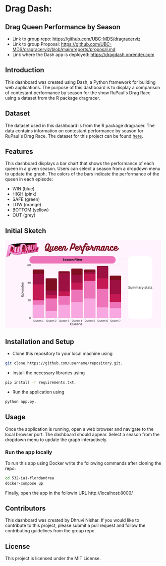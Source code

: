 # Drag Dash: 

## Drag Queen Performance by Season

- Link to group repo: https://github.com/UBC-MDS/dragracerviz
- Link to group Proposal: https://github.com/UBC-MDS/dragracerviz/blob/main/reports/proposal.md
- Link where the Dash app is deployed: https://dragdash.onrender.com 

## Introduction

This dashboard was created using Dash, a Python framework for building web applications. The purpose of this dashboard is to display a comparison of contestant performance by season for the show RuPaul's Drag Race using a dataset from the R package dragracer. 

## Dataset

The dataset used in this dashboard is from the R package dragracer. The data contains information on contestant performance by season for RuPaul's Drag Race. The dataset for this project can be found [here](https://cran.r-project.org/web/packages/dragracer/index.html).


## Features

This dashboard displays a bar chart that shows the performance of each queen in a given season. Users can select a season from a dropdown menu to update the graph. The colors of the bars indicate the performance of the queen in each episode:

- WIN (blue)
- HIGH (pink)
- SAFE (green)
- LOW (orange)
- BOTTOM (yellow)
- OUT (grey)

## Initial Sketch

![sketch](https://github.com/dhruvinishar/dragdash/blob/master/assets/sketch.png)

## Installation and Setup

- Clone this repository to your local machine using 

```bash
git clone https://github.com/username/repository.git.
```

- Install the necessary libraries using 

```bash
pip install -r requirements.txt.
```

- Run the application using 

```bash
python app.py.
```

## Usage

Once the application is running, open a web browser and navigate to the local browser port. The dashboard should appear. Select a season from the dropdown menu to update the graph interactively.

### Run the app locally

To run this app using Docker write the following commands after cloning the repo:

```bash
cd 532-ia1-flordandrea
docker-compose up
```

Finally, open the app in the followin URL http://localhost:8000/

## Contributors

This dashboard was created by Dhruvi Nishar. If you would like to contribute to this project, please submit a pull request and follow the contributing guidelines from the group repo.

## License

This project is licensed under the MIT License.